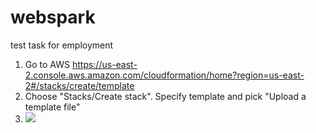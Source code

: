 # webspark
test task for employment


1. Go to AWS https://us-east-2.console.aws.amazon.com/cloudformation/home?region=us-east-2#/stacks/create/template
2. Choose "Stacks/Create stack". Specify template and pick "Upload a template file"
3. ![](https://github.com/Vorting/webspark/raw/test/Feature-CloudFormation/screenshots/1.jpg)
